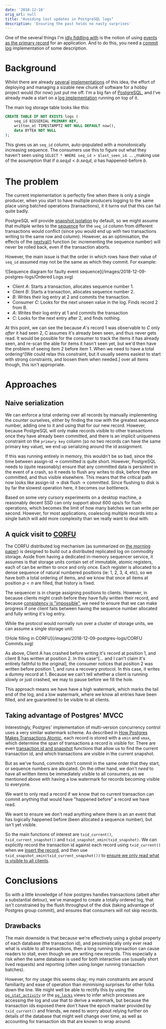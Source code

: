 ```yaml
---
date: '2018-12-18'
orig_url: null
title: "Avoiding lost updates in PostgreSQL logs"
description: 'Ensuring the past holds no nasty surprises'
---
```


One of the several things I'm [idly fiddling with](https://github.com/cstorey) is the notion of using [events as the primary record](https://martinfowler.com/eaaDev/EventSourcing.html) for an application. And to do this, you need a [commit log](https://engineering.linkedin.com/distributed-systems/log-what-every-software-engineer-should-know-about-real-time-datas-unifying) implementation of some description. <!--more-->

# Background

Whilst there are already [several](https://kafka.apache.org/) [implementations](https://eventstore.org/) of this idea, the effort of deploying and managing a sizable new chunk of software for a hobby project would (for now) just put me off. I'm a big fan of [PostgreSQL](https://www.postgresql.org), and I've already made a start on a [log implementation](https://github.com/cstorey/pg-queue/) running on top of it.

The main log storage table looks like this:

```sql
CREATE TABLE IF NOT EXISTS logs (
    seq_id BIGSERIAL PRIMARY KEY,
    written_at TIMESTAMPTZ NOT NULL DEFAULT now(),
    data BYTEA NOT NULL
);
```

This gives us an `seq_id` column, auto-populated with a monotonically increasing sequence. The consumers use this to figure out what they haven't seen using `SELECT * WHERE seq_id > $last_seen_id`. ... _making use of the assumption that if $a.seq_id < b.seq_id$, $a$ has happened-before $b$.

# The problem
The current implementation is perfectly fine when there is only a single producer, when you start to have multiple producers logging to the same place using batched operations (transactions), it it turns out that this can fail quite badly.

PostgreSQL will provide [snapshot isolation](https://en.wikipedia.org/wiki/Snapshot_isolation) by default, so we might assume that multiple writes to the [sequence](http://www.neilconway.org/docs/sequences/) for the `seq_id` column from different transactions would conflict (since you would end up with two transactions writing to the same row and column). However, as an optimisation, the effects of the [nextval()](https://www.postgresql.org/docs/9.6/functions-sequence.html) function (ie: incrementing the sequence number) will never be rolled back, even if the transaction aborts.

However, the main issue is that the order in which rows have their value of `seq_id` assumed may not be the same as which they commit. For example:

![Sequence diagram for faulty event sequence](/images/2018-12-09-postgres-logs/Ordered Logs.svg)

* Client _A_: Starts a transaction, allocates sequence number 1.
* Client _B_: Starts a transaction, allocates sequence number 2.
* _B_: Writes their log entry at 2 and commits the transaction.
* Consumer _C_: Looks for the next unseen value in the log. Finds record 2 from B.
* _A_: Writes their log entry at 1 and commits the transaction
* _C_: Looks for the next entry after 2, and finds nothing.

At this point, we can see the because _A_'s record 1 was observable to _C_ only _after_ it had seen 2, C assumes it's already been seen, and thus never gets read. It would be possible for the consumer to track the items it has already seen, and re-scan the able for items it hasn't seen yet, but we'd then have the problem of seeing item 2 before item 1. When we need to have a total ordering^[We could relax this constraint, but it usually seems easiest to start with strong constraints, and loosen them when needed.] over all items though, this isn't appropriate.

# Approaches
## Naive serialization

We can enforce a total ordering over all records by manually implementing the counter ourselves, either by finding the row with the greatest sequence number, adding one to it and using that for our new record. However, because PostgreSQL will only make records visible to other transactions once they have already been committed, and there is an implicit uniqueness constraint on the `primary key` column (so no two records can have the same primary key value), we end up serializing around the id assignment.

If this was running entirely in memory, this wouldn't be so bad, since the time between assign-id → committed is quite short. However, PostgreSQL needs to (quite reasonably) ensure that any committed data is persistent in the event of a crash, so it needs to flush any writes to disk, before they are committed, and thus visible elsewhere. This means that the critical path now looks like assign-id → disk flush → committed. Since flushing to disk is by far the slowest operation here, it becomes our bottleneck.

Based on some very cursory experiments on a desktop machine, a reasonably decent SSD can only support about 600 ops/s for flush operations, which becomes the limit of how many batches we can write per second. However, for most applications, coalescing multiple records into a single batch will add more complexity than we really want to deal with.

## A quick visit to [CORFU](http://dl.acm.org/citation.cfm?id=2535930)

The CORFU distributed log mechanism (as summarized on [the morning paper](https://blog.acolyer.org/2017/05/02/corfu-a-distributed-shared-log/)) is designed to build out a distributed replicated log on commodity storage. Aside from having a dedicated in-memory sequencer service, it assumes is that storage units contain set of immutable, atomic registers, each of can be written to once and only once. Each register is allocated to a dense sequence of natural numbered positions (ie: 1, 2, 3, 4, etc), so we have both a total ordering of items, and we know that once all items at position $p < n$ are filled, that history is fixed.

The sequencer is in charge assigning positions to clients. However, in because clients might crash before they have fully written their record, and because [consistency is "impossible"](https://www.the-paper-trail.org/post/2008-08-13-a-brief-tour-of-flp-impossibility/), we need to ensure that we can make progress if one client fails between having the sequence number allocated and fully writing it's log entry.

While the protocol would normally run over a cluster of storage units, we can assume a single storage unit:

![Hole filling in CORFU](/images/2018-12-09-postgres-logs/CORFU Commits.svg)

As above, Client A has crashed before writing it's record at position 1, and client B has written at position 2. In this case^[... and I can't claim it's entirely faithful to the original], the consumer notices that position 2 was written before position 1, and runs a recovery protocol. In this case, it writes a dummy record at 1. Because we can't tell whether a client is running slowly or just crashed, we may to pause before we fill the hole.

This approach means we have have a high watermark, which marks the tail end of the log, and a low watermark, where we know all entries have been filled, and are guaranteed to be visible to all clients.

## Taking advantage of Postgres' MVCC

Interestingly, Postgres' implementation of multi-version concurrency control uses a very similar watermark scheme. As described in [How Postgres Makes Transactions Atomic](https://brandur.org/postgres-atomicity), each record is stored with a `xmin` and `xmax`, which determine the span of transactions a record is visible for. There are even [transaction id and snapshot](https://www.postgresql.org/docs/10/functions-info.html#FUNCTIONS-TXID-SNAPSHOT) functions that allow us to find the current transaction id, and which transactions are visible in the current snapshot.

But as we've found, commits don't commit in the same order that they start, or sequence numbers are allocated. On the other hand, we don't _need_ to have all written items be immediately visible to all consumers, as we mentioned above with having a low watermark for records becoming visible to everyone.

We want to only read a record if we know that no current transaction can commit anything that would have "happened before" a record we have read.

We want to ensure we don't read anything where there is an an event that has logically happened before (been allocated a sequence number), but isn't yet visible.

So the main functions of interest are `txid_current()`, `txid_current_snapshot()` and `txid_snapshot_xmin(txid_snapshot)`. We can explicitly record the transaction id against each record using `txid_current()` when we [insert the record](https://github.com/cstorey/pg-queue/blob/955708df92084d887559271c81fbbf007ae900c0/src/schema.sql#L20), and then use `txid_snapshot_xmin(txid_current_snapshot())` to [ensure we only read what is visible to all clients](https://github.com/cstorey/pg-queue/blob/955708df92084d887559271c81fbbf007ae900c0/src/lib.rs#L28-L32).

# Conclusions

So with a little knowledge of how postgres handles transactions (albeit after a substantial detour), we've managed to create a totally ordered log, that isn't constrained by the flush throughput of the disk (taking advantage of Postgres group commit), and ensures that consumers will not skip records.

## Drawbacks

The main downside is that because we're effectively using a global property of each database (the transaction id), and pessimistically only ever read what is visible to all transactions, then a long running transaction can cause readers to stall, even though we are writing new records. This especially a risk when the same database is used for both interactive use (usually short lived requests) and reporting (often using longer running transaction batches).

However, for my usage this seems okay; my main constraints are around familiarity and ease of operation than minimising surprises for other folks down the line. We might well be able to rectify this by using the [`pg_stat_activity`](https://www.postgresql.org/docs/9.6/monitoring-stats.html#PG-STAT-ACTIVITY-VIEW) or the [`pg_locks`](https://www.postgresql.org/docs/9.6/view-pg-locks.html) views to infer which processes are accessing the log and use that to derive a watermark, but because the transaction ids exposed there don't have the epoch marker provided by `txid_current()` and friends, we need to worry about relying further on details of the database that might well change over time, as well as accounting for transaction ids that are known to wrap around.
